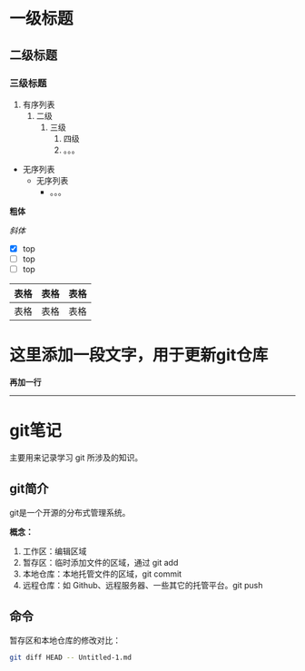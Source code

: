 # 一级标题

## 二级标题

### 三级标题


1. 有序列表
   1. 二级
      1. 三级
         1. 四级
         2. 。。。

- 无序列表
  - 无序列表
    - 。。。

__粗体__

_斜体_


- [x] top
- [ ] top
- [ ] top

| 表格 | 表格  | 表格 |
| :--- | :---: | ---: |
| 表格 | 表格  | 表格 |

# __这里添加一段文字，用于更新git仓库__

__再加一行__

---


# git笔记
   主要用来记录学习 git 所涉及的知识。

## git简介
   git是一个开源的分布式管理系统。
   
__概念：__
   1. 工作区：编辑区域
   2. 暂存区：临时添加文件的区域，通过 git add
   3. 本地仓库：本地托管文件的区域，git commit
   4. 远程仓库：如 Github、远程服务器、一些其它的托管平台。git push

## 命令
   暂存区和本地仓库的修改对比：
   ```bash
   git diff HEAD -- Untitled-1.md
   ```